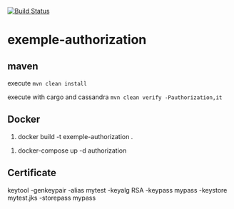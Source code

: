 [![Build Status](https://travis-ci.com/doudouchat/exemple-authorization.svg?branch=master)](https://travis-ci.org/doudouchat/exemple-authorization) 

# exemple-authorization

## maven

<p>execute <code>mvn clean install</code></p>

<p>execute with cargo and cassandra <code>mvn clean verify -Pauthorization,it</code></p>

## Docker

<ol>
<li>docker build -t exemple-authorization .</li>
</ol>

<ol>
<li>docker-compose up -d authorization</li>
</ol>

## Certificate

keytool -genkeypair -alias mytest -keyalg RSA -keypass mypass -keystore mytest.jks -storepass mypass
